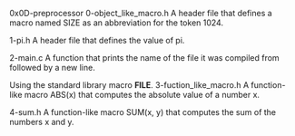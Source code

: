 0x0D-preprocessor
0-object_like_macro.h
A header file that defines a macro named SIZE as an abbreviation for the token 1024.

1-pi.h
A header file that defines the value of pi.

2-main.c
A function that prints the name of the file it was compiled from followed by a new line.

Using the standard library macro __FILE__.
3-fuction_like_macro.h
A function-like macro ABS(x) that computes the absolute value of a number x.

4-sum.h
A function-like macro SUM(x, y) that computes the sum of the numbers x and y.
